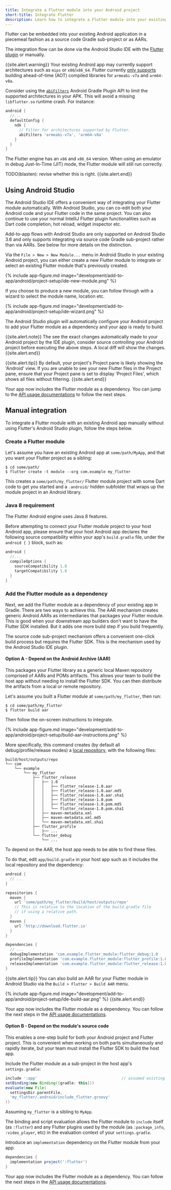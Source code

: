 ```yaml
---
title: Integrate a Flutter module into your Android project
short-title: Integrate Flutter
description: Learn how to integrate a Flutter module into your existing Android project.
---
```


Flutter can be embedded into your existing Android application in a piecemeal
fashion as a source code Gradle sub-project or as AARs.

The integration flow can be done via the Android Studio IDE with the
[Flutter plugin](https://plugins.jetbrains.com/plugin/9212-flutter) or manually.

{{site.alert.warning}}
Your existing Android app may currently support architectures such as `mips`
or `x86`/`x86_64`. Flutter currently [only supports](/docs/resources/faq#what-devices-and-os-versions-does-flutter-run-on)
building ahead-of-time (AOT) compiled libraries for `armeabi-v7a` and `arm64-v8a`.

Consider using the [`abiFilters`](http://google.github.io/android-gradle-dsl/current/com.android.build.gradle.internal.dsl.NdkOptions.html)
Android Gradle Plugin API to limit the supported architectures in your APK. This
will avoid a missing `libflutter.so` runtime crash. For instance:

<?code-excerpt "MyApp/app/build.gradle" title?>
```gradle
android {
  //...
  defaultConfig {
    ndk {
      // Filter for architectures supported by Flutter.
      abiFilters 'armeabi-v7a', 'arm64-v8a'
    }
  }
}
```

The Flutter engine has an `x86` and `x86_64` version. When using an emulator
in debug Just-In-Time (JIT) mode, the Flutter module will still run correctly.

TODO(blasten): revise whether this is right.
{{site.alert.end}}

## Using Android Studio

The Android Studio IDE offers a convenient way of integrating your Flutter
module automatically. With Android Studio, you can co-edit both your Android
code and your Flutter code in the same project. You can also continue to use
your normal IntelliJ Flutter plugin functionalities such as Dart code completion,
hot reload, widget inspector etc.

Add-to-app flows with Android Studio are only supported on Android Studio 3.6
and only supports integrating via source code Gradle sub-project rather than
via AARs. See below for more details on the distinction.

Via the `File > New > New Module...` menu in Android Studio in your existing
Android project, you can either create a new Flutter module to integrate or
select an existing Flutter module that's previously created.

{% include app-figure.md image="development/add-to-app/android/project-setup/ide-new-module.png" %}

If you choose to produce a new module, you can follow through with a wizard to
select the module name, location etc.

{% include app-figure.md image="development/add-to-app/android/project-setup/ide-wizard.png" %}

The Android Studio plugin will automatically configure your Android project
to add your Flutter module as a dependency and your app is ready to build.

{{site.alert.note}}
The see the exact changes automatically made to your Android project by the
IDE plugin, consider source controlling your Android project before executing
the above steps. A local diff will show the changes.
{{site.alert.end}}

{{site.alert.tip}}
By default, your project's Project pane is likely showing the 'Android' view. If
you are unable to see your new Flutter files in the Project pane, ensure that
your Project pane is set to display 'Project Files', which shows all files
without filtering.
{{site.alert.end}}

Your app now includes the Flutter module as a dependency. You can jump to the
[API usage documentations](/docs/development/add-to-app/android/add-flutter-screen)
to follow the next steps.

## Manual integration

To integrate a Flutter module with an existing Android app manually without
using Flutter's Android Studio plugin, follow the steps below.

### Create a Flutter module

Let's assume you have an existing Android app at `some/path/MyApp`, and that you
want your Flutter project as a sibling:
```terminal
$ cd some/path/
$ flutter create -t module --org com.example my_flutter
```
This creates a `some/path/my_flutter/` Flutter module project with some Dart
code to get you started and a `.android/` hidden subfolder that wraps up the
module project in an Android library.

### Java 8 requirement

The Flutter Android engine uses Java 8 features.

Before attempting to connect your Flutter module project to your host Android app,
please ensure that your host Android app declares the following source
compatibility within your app's `build.gradle` file, under the `android { }`
block, such as:

<?code-excerpt "MyApp/app/build.gradle" title?>
```gradle
android {
  //...
  compileOptions {
    sourceCompatibility 1.8
    targetCompatibility 1.8
  }
}
```

### Add the Flutter module as a dependency

Next, we add the Flutter module as a dependency of your existing app in Gradle.
There are two ways to achieve this. The AAR mechanism creates generic Android
AARs as intermediaries that packages your Flutter module. This is good when your
downstream app builders don't want to have the Flutter SDK installed. But
it adds one more build step if you build frequently.

The source code sub-project mechanism offers a convenient one-click build
process but requires the Flutter SDK. This is the mechanism used by the
Android Studio IDE plugin.

#### Option A - Depend on the Android Archive (AAR)

This packages your Flutter library as a generic local Maven repository comprised
of AARs and POMs artifacts. This allows your team to build the host app without
needing to install the Flutter SDK. You can then distribute the artifacts from
a local or remote repository.

Let's assume you built a Flutter module at `some/path/my_flutter`, then run:
```terminal
$ cd some/path/my_flutter
$ flutter build aar
```

Then follow the on-screen instructions to integrate.

{% include app-figure.md image="development/add-to-app/android/project-setup/build-aar-instructions.png" %}

More specifically, this command creates (by default all debug/profile/release
modes) a [local repository](https://docs.gradle.org/current/userguide/repository_types.html#sub:maven_local), with the following files:

```text
build/host/outputs/repo
└── com
    └── example
        └── my_flutter
            ├── flutter_release
            │   ├── 1.0
            │   │   ├── flutter_release-1.0.aar
            │   │   ├── flutter_release-1.0.aar.md5
            │   │   ├── flutter_release-1.0.aar.sha1
            │   │   ├── flutter_release-1.0.pom
            │   │   ├── flutter_release-1.0.pom.md5
            │   │   └── flutter_release-1.0.pom.sha1
            │   ├── maven-metadata.xml
            │   ├── maven-metadata.xml.md5
            │   └── maven-metadata.xml.sha1
            ├── flutter_profile
            │   ├── ...
            └── flutter_debug
                └── ...
```

To depend on the AAR, the host app needs to be able to find these files.

To do that, edit `app/build.gradle` in your host app such as it includes
the local repository and the dependency:

<?code-excerpt "MyApp/app/build.gradle" title?>
```gradle
android {
  // ...
}

repositories {
  maven {
    url 'some/path/my_flutter/build/host/outputs/repo'
    // This is relative to the location of the build.gradle file
    // if using a relative path.
  }
  maven {
    url 'http://download.flutter.io'
  }
}

dependencies {
  // ...
  debugImplementation 'com.example.flutter_module:flutter_debug:1.0
  profileImplementation 'com.example.flutter_module:flutter_profile:1.0
  releaseImplementation 'com.example.flutter_module:flutter_release:1.0
}
```

{{site.alert.tip}}
You can also build an AAR for your Flutter module in Android Studio via
the `Build > Flutter > Build AAR` menu.

{% include app-figure.md image="development/add-to-app/android/project-setup/ide-build-aar.png" %}
{{site.alert.end}}

Your app now includes the Flutter module as a dependency. You can follow the
next steps in the [API usage documentations](/docs/development/add-to-app/android/add-flutter-screen).

#### Option B - Depend on the module's source code

This enables a one-step build for both your Android project and Flutter project.
This is convenient when working on both parts simultaneously and rapidly
iterate, but your team must install the Flutter SDK to build the host app.

Include the Flutter module as a sub-project in the host app's `settings.gradle`:

<?code-excerpt "MyApp/settings.gradle" title?>
```groovy
include ':app'                                     // assumed existing content
setBinding(new Binding([gradle: this]))                                 // new
evaluate(new File(                                                      // new
  settingsDir.parentFile,                                               // new
  'my_flutter/.android/include_flutter.groovy'                          // new
))                                                                      // new
```

Assuming `my_flutter` is a sibling to `MyApp`.

The binding and script evaluation allows the Flutter module to `include` itself
(as `:flutter`) and any Flutter plugins used by the module (as `:package_info`,
`:video_player`, etc) in the evaluation context of your `settings.gradle`.

Introduce an `implementation` dependency on the Flutter module from your app:
<?code-excerpt "MyApp/app/build.gradle" title?>
```groovy
dependencies {
  implementation project(':flutter')
}
```

Your app now includes the Flutter module as a dependency. You can follow the
next steps in the [API usage documentations](/docs/development/add-to-app/android/add-flutter-screen).
